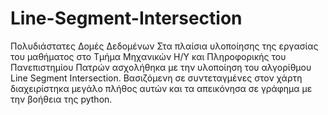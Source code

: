 # Line-Segment-Intersection
Πολυδιάστατες Δομές Δεδομένων
Στα πλαίσια υλοποίησης της εργασίας του μαθήματος στο Τμήμα Μηχανικών Η/Υ και Πληροφορικής του Πανεπιστημίου Πατρών ασχολήθηκα με την υλοποίηση του αλγορίθμου
Line Segment Intersection. Βασιζόμενη σε συντεταγμένες στον χάρτη διαχειρίστηκα μεγάλο πλήθος αυτών και τα απεικόνησα σε γράφημα με την βοήθεια της python.
